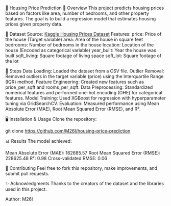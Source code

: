 🏡 Housing Price Prediction
📌 Overview
This project predicts housing prices based on factors like area, number of bedrooms, and other property features. The goal is to build a regression model that estimates housing prices given property data.

💋 Dataset
Source: [Kaggle Housing Prices Dataset](https://www.kaggle.com/datasets/yasserh/housing-prices-dataset?)
Features:
price: Price of the house (Target variable)
area: Area of the house in square feet
bedrooms: Number of bedrooms in the house
location: Location of the house (Encoded as categorical variable)
year_built: Year the house was built
sqft_living: Square footage of living space
sqft_lot: Square footage of the lot

🔧 Steps
Data Loading: Loaded the dataset from a CSV file.
Outlier Removal: Removed outliers in the target variable (price) using the Interquartile Range (IQR) method.
Feature Engineering: Created new features such as price_per_sqft and rooms_per_sqft.
Data Preprocessing: Standardized numerical features and performed one-hot encoding (OHE) for categorical features.
Model Training: Used XGBoost for regression with hyperparameter tuning via GridSearchCV.
Evaluation: Measured performance using Mean Absolute Error (MAE), Root Mean Squared Error (RMSE), and R².

🖥️ Installation & Usage
Clone the repository:

git clone https://github.com/M26I/housing-price-prediction


📊 Results
The model achieved:

Mean Absolute Error (MAE): 162685.57
Root Mean Squared Error (RMSE): 228625.48
R²: 0.98
Cross-validated RMSE: 0.06


🔗 Contributing
Feel free to fork this repository, make improvements, and submit pull requests.

✨ Acknowledgments
Thanks to the creators of the dataset and the libraries used in this project.

Author: M26I